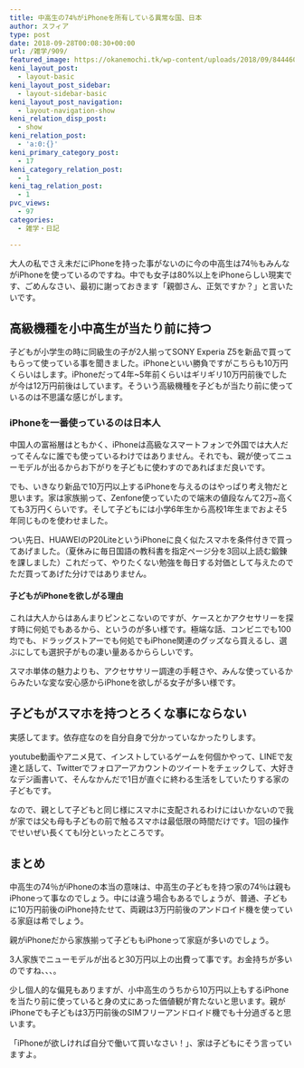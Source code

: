 ```yaml
---
title: 中高生の74%がiPhoneを所有している異常な国、日本
author: スフィア
type: post
date: 2018-09-28T00:08:30+00:00
url: /雑学/909/
featured_image: https://okanemochi.tk/wp-content/uploads/2018/09/8444605636_2625748007_q.jpg
keni_layout_post:
  - layout-basic
keni_layout_post_sidebar:
  - layout-sidebar-basic
keni_layout_post_navigation:
  - layout-navigation-show
keni_relation_disp_post:
  - show
keni_relation_post:
  - 'a:0:{}'
keni_primary_category_post:
  - 17
keni_category_relation_post:
  - 1
keni_tag_relation_post:
  - 1
pvc_views:
  - 97
categories:
  - 雑学・日記

---
```

大人の私でさえ未だにiPhoneを持った事がないのに今の中高生は74％もみんながiPhoneを使っているのですね。中でも女子は80%以上をiPhoneらしい現実です、ごめんなさい、最初に謝っておきます「親御さん、正気ですか？」と言いたいです。

## 高級機種を小中高生が当たり前に持つ

子どもが小学生の時に同級生の子が2人揃ってSONY Experia Z5を新品で買ってもらって使っている事を聞きました。iPhoneといい勝負ですがこちらも10万円くらいはします。iPhoneだって4年~5年前くらいはギリギリ10万円前後でしたが今は12万円前後はしています。そういう高級機種を子どもが当たり前に使っているのは不思議な感じがします。

### iPhoneを一番使っているのは日本人

中国人の富裕層はともかく、iPhoneは高級なスマートフォンで外国では大人だってそんなに誰でも使っているわけではありません。それでも、親が使ってニューモデルが出るからお下がりを子どもに使わすのであればまだ良いです。

でも、いきなり新品で10万円以上するiPhoneを与えるのはやっぱり考え物だと思います。家は家族揃って、Zenfone使っていたので端末の値段なんて2万~高くても3万円くらいです。そして子どもには小学6年生から高校1年生までおよそ5年同じものを使わせました。

つい先日、HUAWEIのP20LiteというiPhoneに良く似たスマホを条件付きで買ってあげました。（夏休みに毎日国語の教科書を指定ページ分を3回以上読む鍛錬を課しました）これだって、やりたくない勉強を毎日する対価として与えたのでただ買ってあげた分けではありません。

#### 子どもがiPhoneを欲しがる理由

これは大人からはあんまりピンとこないのですが、ケースとかアクセサリーを探す時に何処でもあるから、というのが多い様です。極端な話、コンビニでも100均でも、ドラッグストアーでも何処でもiPhone関連のグッズなら買えるし、選ぶにしても選択子がもの凄い量あるかららしいです。

スマホ単体の魅力よりも、アクセササリー調達の手軽さや、みんな使っているからみたいな変な安心感からiPhoneを欲しがる女子が多い様です。

## 子どもがスマホを持つとろくな事にならない

実感してます。依存症なのを自分自身で分かっていなかったりします。

youtube動画やアニメ見て、インストしているゲームを何個かやって、LINEで友達と話して、Twitterでフォロアーアカウントのツイートをチェックして、大好きなデジ画書いて、そんなかんだで1日が直ぐに終わる生活をしていたりする家の子どもです。

なので、親として子どもと同じ様にスマホに支配されるわけにはいかないので我が家では父も母も子どもの前で触るスマホは最低限の時間だけです。1回の操作でせいぜい長くてもⅠ分といったところです。

## まとめ

中高生の74％がiPhoneの本当の意味は、中高生の子どもを持つ家の74％は親もiPhoneって事なのでしょう。中には違う場合もあるでしょうが、普通、子どもに10万円前後のiPhone持たせて、両親は3万円前後のアンドロイド機を使っている家庭は希でしょう。

親がiPhoneだから家族揃って子どももiPhoneって家庭が多いのでしょう。

3人家族でニューモデルが出ると30万円以上の出費って事です。お金持ちが多いのですね、、、。

少し個人的な偏見もありますが、小中高生のうちから10万円以上もするiPhoneを当たり前に使っていると身の丈にあった価値観が育たないと思います。親がiPhoneでも子どもは3万円前後のSIMフリーアンドロイド機でも十分過ぎると思います。

<span class="line-yellow">「iPhoneが欲しければ自分で働いて買いなさい！」</span>、家は子どもにそう言っていますよ。

&nbsp;